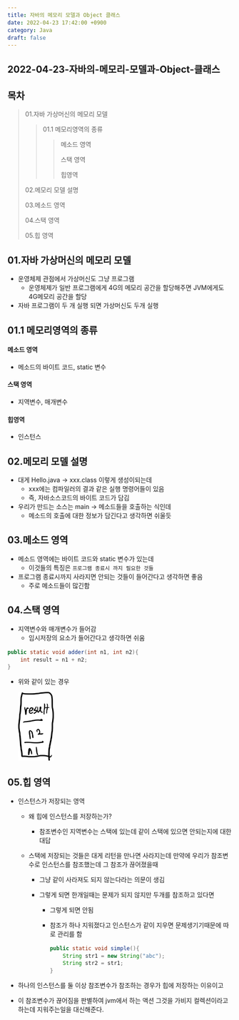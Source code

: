 ```yaml
---
title: 자바의 메모리 모델과 Object 클래스
date: 2022-04-23 17:42:00 +0900
category: Java
draft: false
---
```


## 2022-04-23-자바의-메모리-모델과-Object-클래스

## 목차

> 01.자바 가상머신의 메모리 모델
>
> > 01.1 메모리영역의 종류
> >
> > > 메소드 영역
> > >
> > > 스택 영역
> > >
> > > 힙영역
>
> 02.메모리 모델 설명
>
> 03.메소드 영역
>
> 04.스택 영역
>
> 05.힙 영역

## 01.자바 가상머신의 메모리 모델

- 운영체제 관점에서 가상머신도 그냥 프로그램 
  - 운영체제가 일반 프로그램에게 4G의 메모리 공간을 할당해주면 JVM에게도 4G메모리 공간을 할당
- 자바 프로그램이 두 개 실행 되면 가상머신도 두개 실행

## 01.1 메모리영역의 종류

#### 메소드 영역

- 메소드의 바이트 코드, static 변수

#### 스택 영역

- 지역변수, 매개변수

#### 힙영역

- 인스턴스

## 02.메모리 모델 설명

- 대게 Hello.java -> xxx.class 이렇게 생성이되는데 
  - xxx에는 컴파일러의 결과 같은 실행 명령어들이 있음
  - 즉, 자바소스코드의 바이트 코드가 담김
- 우리가 만드는 소스는 main -> 메소드들을 호출하는 식인데 
  - 메소드의 호출에 대한 정보가 담긴다고 생각하면 쉬울듯

## 03.메소드 영역

- 메소드 영역에는 바이트 코드와 static 변수가 있는데
  - 이것들의 특징은 `프로그램 종료시 까지 필요한 것들`
- 프로그램 종료시까지 사라지면 안되는 것들이 들어간다고 생각하면 좋음
  - 주로 메소드들이 많긴함

## 04.스택 영역

- 지역변수와 매개변수가 들어감
  - 임시저장의 요소가 들어간다고 생각하면 쉬움

```java
public static void adder(int n1, int n2){
	int result = n1 + n2;
}
```

- 위와 같이 있는 경우 

  <img src="../../assets/img/post/2022-04-23-자바의-메모리-모델과-Object-클래스.assets/image-20220423182959063.png" alt="image-20220423182959063" style="zoom:15%;" />

## 05.힙 영역

- 인스턴스가 저장되는 영역

  - 왜 힙에 인스턴스를 저장하는가?

    - 참조변수인 지역변수는 스택에 있는데 같이 스택에 있으면 안되는지에 대한 대답

  - 스택에 저장되는 것들은 대게 리턴을 만나면 사라지는데 만약에 우리가 참조변수로 인스턴스를 참조했는데 그 참조가 끊어졌을때

    - 그냥 같이 사라져도 되지 않는다라는 의문이 생김

    - 그렇게 되면 한개일때는 문제가 되지 않지만 두개를 참조하고 있다면 

      - 그렇게 되면 안됨

      - 참조가 하나 지워졌다고 인스턴스가 같이 지우면 문제생기기때문에 따로 관리를 함

        ```java
        public static void simple(){
        	String str1 = new String("abc");
            String str2 = str1;
        }
        ```

- 하나의 인스턴스를 둘 이상 참조변수가 참조하는 경우가 힙에 저장하는 이유이고 

- 이 참조변수가 끊어짐을 판별하여 jvm에서 하는 액션 그것을 가비지 컬렉션이라고하는데 지워주는일을 대신해준다.




